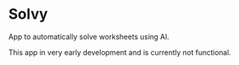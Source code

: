 # Solvy

App to automatically solve worksheets using AI.

This app in very early development and is currently not functional.
